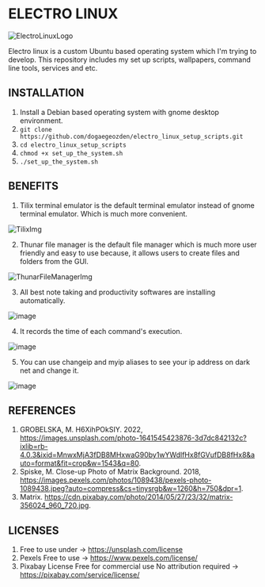 # ELECTRO LINUX
![ElectroLinuxLogo](https://raw.githubusercontent.com/dogaegeozden/electro_linux_setup_scripts/master/logos/electro_linux_logo_1.png)

Electro linux is a custom Ubuntu based operating system which I'm trying to develop. This repository includes my set up scripts, wallpapers, command line tools, services and etc. 

## INSTALLATION
1) Install a Debian based operating system with gnome desktop environment.
2) ```git clone https://github.com/dogaegeozden/electro_linux_setup_scripts.git```
3) ```cd electro_linux_setup_scripts```
4) ```chmod +x set_up_the_system.sh```
5) ```./set_up_the_system.sh```

## BENEFITS
1) Tilix terminal emulator is the default terminal emulator instead of gnome terminal emulator. Which is much more convenient.

![TilixImg](https://raw.githubusercontent.com/dogaegeozden/electro_linux_setup_scripts/master/github_images/tilix.png)

2) Thunar file manager is the default file manager which is much more user friendly and easy to use because, it allows users to create files and folders from the GUI.

![ThunarFileManagerImg](https://raw.githubusercontent.com/dogaegeozden/electro_linux_setup_scripts/master/github_images/thunar_file_manager.png)

3) All best note taking and productivity softwares are installing automatically.

![image](https://user-images.githubusercontent.com/61098483/190600405-74ab578c-478d-4582-97c6-33608b57ad51.png)

4) It records the time of each command's execution.

![image](https://user-images.githubusercontent.com/61098483/190600671-3398e307-1a22-4da2-bdc0-2279ec4f5411.png)

5) You can use changeip and myip aliases to see your ip address on dark net and change it.

![image](https://user-images.githubusercontent.com/61098483/190601143-eb0c6985-2249-4e84-8ad1-89c4e59c32d8.png)


## REFERENCES
1) GROBELSKA, M. H6XihPOkSIY. 2022, https://images.unsplash.com/photo-1641545423876-3d7dc842132c?ixlib=rb-4.0.3&ixid=MnwxMjA3fDB8MHxwaG90by1wYWdlfHx8fGVufDB8fHx8&auto=format&fit=crop&w=1543&q=80.
2) Spiske, M. Close-up Photo of Matrix Background. 2018, https://images.pexels.com/photos/1089438/pexels-photo-1089438.jpeg?auto=compress&cs=tinysrgb&w=1260&h=750&dpr=1.
3) Matrix. https://cdn.pixabay.com/photo/2014/05/27/23/32/matrix-356024_960_720.jpg.

## LICENSES

1) Free to use under -> https://unsplash.com/license
2) Pexels Free to use -> https://www.pexels.com/license/
3) Pixabay License Free for commercial use No attribution required -> https://pixabay.com/service/license/
